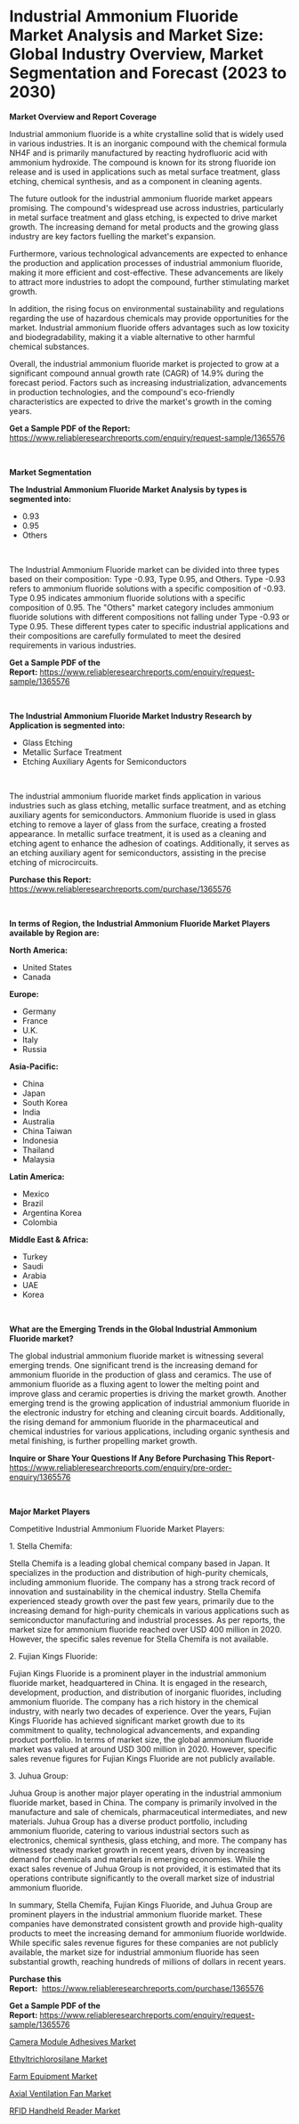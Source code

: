 <p><h1>Industrial Ammonium Fluoride Market Analysis and Market Size: Global Industry Overview, Market Segmentation and Forecast (2023 to 2030)</h1></p><p><strong>Market Overview and Report Coverage</strong></p>
<p><p>Industrial ammonium fluoride is a white crystalline solid that is widely used in various industries. It is an inorganic compound with the chemical formula NH4F and is primarily manufactured by reacting hydrofluoric acid with ammonium hydroxide. The compound is known for its strong fluoride ion release and is used in applications such as metal surface treatment, glass etching, chemical synthesis, and as a component in cleaning agents.</p><p>The future outlook for the industrial ammonium fluoride market appears promising. The compound's widespread use across industries, particularly in metal surface treatment and glass etching, is expected to drive market growth. The increasing demand for metal products and the growing glass industry are key factors fuelling the market's expansion.</p><p>Furthermore, various technological advancements are expected to enhance the production and application processes of industrial ammonium fluoride, making it more efficient and cost-effective. These advancements are likely to attract more industries to adopt the compound, further stimulating market growth.</p><p>In addition, the rising focus on environmental sustainability and regulations regarding the use of hazardous chemicals may provide opportunities for the market. Industrial ammonium fluoride offers advantages such as low toxicity and biodegradability, making it a viable alternative to other harmful chemical substances.</p><p>Overall, the industrial ammonium fluoride market is projected to grow at a significant compound annual growth rate (CAGR) of 14.9% during the forecast period. Factors such as increasing industrialization, advancements in production technologies, and the compound's eco-friendly characteristics are expected to drive the market's growth in the coming years.</p></p>
<p><strong>Get a Sample PDF of the Report:</strong> <a href="https://www.reliableresearchreports.com/enquiry/request-sample/1365576">https://www.reliableresearchreports.com/enquiry/request-sample/1365576</a></p>
<p>&nbsp;</p>
<p><strong>Market Segmentation</strong></p>
<p><strong>The Industrial Ammonium Fluoride Market Analysis by types is segmented into:</strong></p>
<p><ul><li>0.93</li><li>0.95</li><li>Others</li></ul></p>
<p>&nbsp;</p>
<p><p>The Industrial Ammonium Fluoride market can be divided into three types based on their composition: Type -0.93, Type 0.95, and Others. Type -0.93 refers to ammonium fluoride solutions with a specific composition of -0.93. Type 0.95 indicates ammonium fluoride solutions with a specific composition of 0.95. The "Others" market category includes ammonium fluoride solutions with different compositions not falling under Type -0.93 or Type 0.95. These different types cater to specific industrial applications and their compositions are carefully formulated to meet the desired requirements in various industries.</p></p>
<p><strong>Get a Sample PDF of the Report:</strong>&nbsp;<a href="https://www.reliableresearchreports.com/enquiry/request-sample/1365576">https://www.reliableresearchreports.com/enquiry/request-sample/1365576</a></p>
<p>&nbsp;</p>
<p><strong>The Industrial Ammonium Fluoride Market Industry Research by Application is segmented into:</strong></p>
<p><ul><li>Glass Etching</li><li>Metallic Surface Treatment</li><li>Etching Auxiliary Agents for Semiconductors</li></ul></p>
<p>&nbsp;</p>
<p><p>The industrial ammonium fluoride market finds application in various industries such as glass etching, metallic surface treatment, and as etching auxiliary agents for semiconductors. Ammonium fluoride is used in glass etching to remove a layer of glass from the surface, creating a frosted appearance. In metallic surface treatment, it is used as a cleaning and etching agent to enhance the adhesion of coatings. Additionally, it serves as an etching auxiliary agent for semiconductors, assisting in the precise etching of microcircuits.</p></p>
<p><strong>Purchase this Report:</strong>&nbsp; <a href="https://www.reliableresearchreports.com/purchase/1365576">https://www.reliableresearchreports.com/purchase/1365576</a></p>
<p>&nbsp;</p>
<p><strong>In terms of Region, the Industrial Ammonium Fluoride Market Players available by Region are:</strong></p>
<p>
    <p> <strong> North America: </strong>
        <ul>
            <li>United States</li>
            <li>Canada</li>
        </ul>
        </p> 
    <p> <strong> Europe: </strong>
        <ul>
            <li>Germany</li>
            <li>France</li>
            <li>U.K.</li>
            <li>Italy</li>
            <li>Russia</li>
        </ul>
        </p> 
    <p> <strong> Asia-Pacific: </strong>
        <ul>
            <li>China</li>
            <li>Japan</li>
            <li>South Korea</li>
            <li>India</li>
            <li>Australia</li>
            <li>China Taiwan</li>
            <li>Indonesia</li>
            <li>Thailand</li>
            <li>Malaysia</li>
        </ul>
        </p> 
    <p> <strong> Latin America: </strong>
        <ul>
            <li>Mexico</li>
            <li>Brazil</li>
            <li>Argentina Korea</li>
            <li>Colombia</li>
        </ul>
        </p> 
    <p> <strong> Middle East & Africa: </strong>
        <ul>
            <li>Turkey</li>
            <li>Saudi</li>
            <li>Arabia</li>
            <li>UAE</li>
            <li>Korea</li>
        </ul>
    </p>
    </p>
<p>&nbsp;</p>
<p><strong>What are the Emerging Trends in the Global Industrial Ammonium Fluoride market?</strong></p>
<p><p>The global industrial ammonium fluoride market is witnessing several emerging trends. One significant trend is the increasing demand for ammonium fluoride in the production of glass and ceramics. The use of ammonium fluoride as a fluxing agent to lower the melting point and improve glass and ceramic properties is driving the market growth. Another emerging trend is the growing application of industrial ammonium fluoride in the electronic industry for etching and cleaning circuit boards. Additionally, the rising demand for ammonium fluoride in the pharmaceutical and chemical industries for various applications, including organic synthesis and metal finishing, is further propelling market growth.</p></p>
<p><strong>Inquire or Share Your Questions If Any Before Purchasing This Report</strong>- <a href="https://www.reliableresearchreports.com/enquiry/pre-order-enquiry/1365576">https://www.reliableresearchreports.com/enquiry/pre-order-enquiry/1365576</a></p>
<p>&nbsp;</p>
<p><strong>Major Market Players</strong></p>
<p><p>Competitive Industrial Ammonium Fluoride Market Players:</p><p>1. Stella Chemifa:</p><p>Stella Chemifa is a leading global chemical company based in Japan. It specializes in the production and distribution of high-purity chemicals, including ammonium fluoride. The company has a strong track record of innovation and sustainability in the chemical industry. Stella Chemifa experienced steady growth over the past few years, primarily due to the increasing demand for high-purity chemicals in various applications such as semiconductor manufacturing and industrial processes. As per reports, the market size for ammonium fluoride reached over USD 400 million in 2020. However, the specific sales revenue for Stella Chemifa is not available.</p><p>2. Fujian Kings Fluoride:</p><p>Fujian Kings Fluoride is a prominent player in the industrial ammonium fluoride market, headquartered in China. It is engaged in the research, development, production, and distribution of inorganic fluorides, including ammonium fluoride. The company has a rich history in the chemical industry, with nearly two decades of experience. Over the years, Fujian Kings Fluoride has achieved significant market growth due to its commitment to quality, technological advancements, and expanding product portfolio. In terms of market size, the global ammonium fluoride market was valued at around USD 300 million in 2020. However, specific sales revenue figures for Fujian Kings Fluoride are not publicly available.</p><p>3. Juhua Group:</p><p>Juhua Group is another major player operating in the industrial ammonium fluoride market, based in China. The company is primarily involved in the manufacture and sale of chemicals, pharmaceutical intermediates, and new materials. Juhua Group has a diverse product portfolio, including ammonium fluoride, catering to various industrial sectors such as electronics, chemical synthesis, glass etching, and more. The company has witnessed steady market growth in recent years, driven by increasing demand for chemicals and materials in emerging economies. While the exact sales revenue of Juhua Group is not provided, it is estimated that its operations contribute significantly to the overall market size of industrial ammonium fluoride.</p><p>In summary, Stella Chemifa, Fujian Kings Fluoride, and Juhua Group are prominent players in the industrial ammonium fluoride market. These companies have demonstrated consistent growth and provide high-quality products to meet the increasing demand for ammonium fluoride worldwide. While specific sales revenue figures for these companies are not publicly available, the market size for industrial ammonium fluoride has seen substantial growth, reaching hundreds of millions of dollars in recent years.</p></p>
<p><strong>Purchase this Report:</strong>&nbsp;&nbsp;<a href="https://www.reliableresearchreports.com/purchase/1365576">https://www.reliableresearchreports.com/purchase/1365576</a></p>
<p></p>
<p><strong>Get a Sample PDF of the Report:</strong>&nbsp;<a href="https://www.reliableresearchreports.com/enquiry/request-sample/1365576">https://www.reliableresearchreports.com/enquiry/request-sample/1365576</a></p>
<p><p><a href="https://medium.com/@melt.scale.beast/camera-module-adhesives-market-size-growth-forecast-2023-2030-7cb31e795eeb">Camera Module Adhesives Market</a></p><p><a href="https://github.com/WillieWoodard/Market-Research-Report-List-1/blob/main/ethyltrichlorosilane-market.md">Ethyltrichlorosilane Market</a></p><p><a href="https://www.linkedin.com/pulse/farm-equipment-market-share-amp-new-trends-analysis-report-ipj9e/">Farm Equipment Market</a></p><p><a href="https://www.linkedin.com/pulse/axial-ventilation-fan-market-challenges-opportunities-growth-lkcbe/">Axial Ventilation Fan Market</a></p><p><a href="https://medium.com/@helenablick2023/rfid-handheld-reader-market-size-growth-forecast-2023-2030-f96bcf4df2c7">RFID Handheld Reader Market</a></p></p>